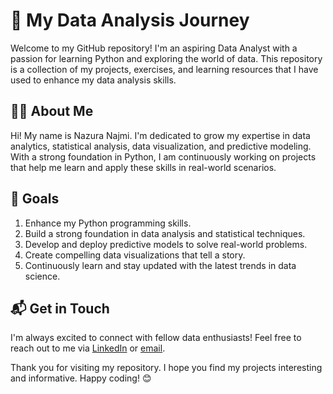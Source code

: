 # 🌟 My Data Analysis Journey

Welcome to my GitHub repository! I'm an aspiring Data Analyst with a passion for learning Python and exploring the world of data. This repository is a collection of my projects, exercises, and learning resources that I have used to enhance my data analysis skills.

## 👩‍💻 About Me
Hi! My name is Nazura Najmi.
I'm dedicated to grow my expertise in data analytics, statistical analysis, data visualization, and predictive modeling. With a strong foundation in Python, I am continuously working on projects that help me learn and apply these skills in real-world scenarios.



## 🎯 Goals

1. Enhance my Python programming skills.
2. Build a strong foundation in data analysis and statistical techniques.
3. Develop and deploy predictive models to solve real-world problems.
4. Create compelling data visualizations that tell a story.
5. Continuously learn and stay updated with the latest trends in data science.

## 📬 Get in Touch

I'm always excited to connect with fellow data enthusiasts! Feel free to reach out to me via [LinkedIn](https://www.linkedin.com/in/nazura-najmi-732775164) or [email](nazuranajmi51@gmail.com).

Thank you for visiting my repository. I hope you find my projects interesting and informative. Happy coding! 😊
